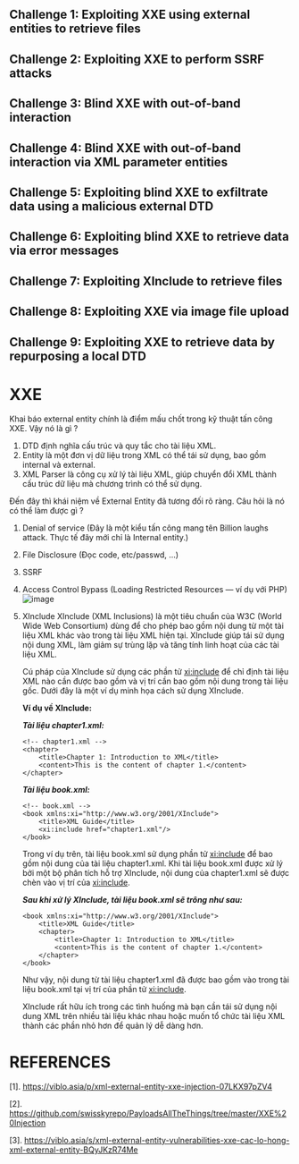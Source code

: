 ## Challenge 1: Exploiting XXE using external entities to retrieve files
## Challenge 2: Exploiting XXE to perform SSRF attacks
## Challenge 3: Blind XXE with out-of-band interaction
## Challenge 4: Blind XXE with out-of-band interaction via XML parameter entities
## Challenge 5: Exploiting blind XXE to exfiltrate data using a malicious external DTD
## Challenge 6: Exploiting blind XXE to retrieve data via error messages
## Challenge 7: Exploiting XInclude to retrieve files
## Challenge 8: Exploiting XXE via image file upload
## Challenge 9: Exploiting XXE to retrieve data by repurposing a local DTD
# XXE
Khai báo external entity chính là điểm mấu chốt trong kỹ thuật tấn công XXE. Vậy nó là gì ?

1. DTD định nghĩa cấu trúc và quy tắc cho tài liệu XML.
2. Entity là một đơn vị dữ liệu trong XML có thể tái sử dụng, bao gồm internal và external.
3. XML Parser là công cụ xử lý tài liệu XML, giúp chuyển đổi XML thành cấu trúc dữ liệu mà chương trình có thể sử dụng.

Đến đây thì khái niệm về External Entity đã tương đối rõ ràng. Câu hỏi là nó có thể làm được gì ?

1. Denial of service (Đây là một kiểu tấn công mang tên Billion laughs attack. Thực tế đây mới chỉ là Internal entity.)
2. File Disclosure (Đọc code, etc/passwd, ...)
3. SSRF
4. Access Control Bypass (Loading Restricted Resources — ví dụ với PHP)
   ![image](https://github.com/user-attachments/assets/a194df40-df81-492b-8e5a-64f5297b9e30)
5. XInclude
   XInclude (XML Inclusions) là một tiêu chuẩn của W3C (World Wide Web Consortium) dùng để cho phép bao gồm nội dung từ một tài liệu XML khác vào trong tài liệu XML hiện tại. XInclude giúp tái sử dụng nội dung XML, làm giảm sự trùng lặp và tăng tính linh hoạt của các tài liệu XML.

   Cú pháp của XInclude sử dụng các phần tử <xi:include> để chỉ định tài liệu XML nào cần được bao gồm và vị trí cần bao gồm nội dung trong tài liệu gốc. Dưới đây là một ví dụ minh họa cách sử dụng XInclude.

   **Ví dụ về XInclude:**

   **_Tài liệu chapter1.xml:_**

   ```
   <!-- chapter1.xml -->
   <chapter>
       <title>Chapter 1: Introduction to XML</title>
       <content>This is the content of chapter 1.</content>
   </chapter>
   ```
   
   **_Tài liệu book.xml:_**

   ```
   <!-- book.xml -->
   <book xmlns:xi="http://www.w3.org/2001/XInclude">
       <title>XML Guide</title>
       <xi:include href="chapter1.xml"/>
   </book>
   ```

   Trong ví dụ trên, tài liệu book.xml sử dụng phần tử <xi:include> để bao gồm nội dung của tài liệu chapter1.xml. Khi tài liệu book.xml được xử lý bởi một bộ phân tích hỗ trợ XInclude, nội dung của chapter1.xml sẽ được chèn vào vị trí của <xi:include>.

   **_Sau khi xử lý XInclude, tài liệu book.xml sẽ trông như sau:_**

   ```
   <book xmlns:xi="http://www.w3.org/2001/XInclude">
       <title>XML Guide</title>
       <chapter>
           <title>Chapter 1: Introduction to XML</title>
           <content>This is the content of chapter 1.</content>
       </chapter>
   </book>
   ```

   Như vậy, nội dung từ tài liệu chapter1.xml đã được bao gồm vào trong tài liệu book.xml tại vị trí của phần tử <xi:include>.

   XInclude rất hữu ích trong các tình huống mà bạn cần tái sử dụng nội dung XML trên nhiều tài liệu khác nhau hoặc muốn tổ chức tài liệu XML thành các phần nhỏ hơn để quản lý dễ dàng hơn.


# REFERENCES
[1]. https://viblo.asia/p/xml-external-entity-xxe-injection-07LKX97pZV4

[2]. https://github.com/swisskyrepo/PayloadsAllTheThings/tree/master/XXE%20Injection

[3]. https://viblo.asia/s/xml-external-entity-vulnerabilities-xxe-cac-lo-hong-xml-external-entity-BQyJKzR74Me

